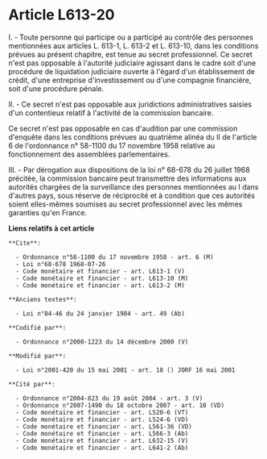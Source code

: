 # Article L613-20

I. - Toute personne qui participe ou a participé au contrôle des personnes mentionnées aux articles L. 613-1, L. 613-2 et L.
613-10, dans les conditions prévues au présent chapitre, est tenue au secret professionnel. Ce secret n'est pas opposable à
l'autorité judiciaire agissant dans le cadre soit d'une procédure de liquidation judiciaire ouverte à l'égard d'un
établissement de crédit, d'une entreprise d'investissement ou d'une compagnie financière, soit d'une procédure pénale.

II. - Ce secret n'est pas opposable aux juridictions administratives saisies d'un contentieux relatif à l'activité de la
commission bancaire.

Ce secret n'est pas opposable en cas d'audition par une commission d'enquête dans les conditions prévues au quatrième alinéa
du II de l'article 6 de l'ordonnance n° 58-1100 du 17 novembre 1958 relative au fonctionnement des assemblées parlementaires.

III. - Par dérogation aux dispositions de la loi n° 68-678 du 26 juillet 1968 précitée, la commission bancaire peut
transmettre des informations aux autorités chargées de la surveillance des personnes mentionnées au I dans d'autres pays,
sous réserve de réciprocité et à condition que ces autorités soient elles-mêmes soumises au secret professionnel avec les
mêmes garanties qu'en France.

**Liens relatifs à cet article**

	**Cite**:

	  - Ordonnance n°58-1100 du 17 novembre 1958 - art. 6 (M)
	  - Loi n°68-678 1968-07-26
	  - Code monétaire et financier - art. L613-1 (V)
	  - Code monétaire et financier - art. L613-10 (M)
	  - Code monétaire et financier - art. L613-2 (M)

	**Anciens textes**:

	  - Loi n°84-46 du 24 janvier 1984 - art. 49 (Ab)

	**Codifié par**:

	  - Ordonnance n°2000-1223 du 14 décembre 2000 (V)

	**Modifié par**:

	  - Loi n°2001-420 du 15 mai 2001 - art. 18 () JORF 16 mai 2001

	**Cité par**:

	  - Ordonnance n°2004-823 du 19 août 2004 - art. 3 (V)
	  - Ordonnance n°2007-1490 du 18 octobre 2007 - art. 10 (VD)
	  - Code monétaire et financier - art. L520-6 (VT)
	  - Code monétaire et financier - art. L524-6 (VD)
	  - Code monétaire et financier - art. L561-36 (VD)
	  - Code monétaire et financier - art. L566-3 (Ab)
	  - Code monétaire et financier - art. L632-15 (V)
	  - Code monétaire et financier - art. L641-2 (Ab)
